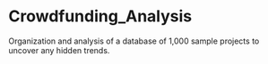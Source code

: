 # Crowdfunding_Analysis
Organization and analysis of a database of 1,000 sample projects to uncover any hidden trends.
